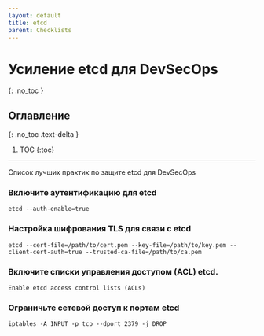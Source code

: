 ```yaml
---
layout: default
title: etcd
parent: Checklists
---
```


# Усиление etcd для DevSecOps
{: .no_toc }

## Оглавление
{: .no_toc .text-delta }

1. TOC
{:toc}

---

<span class="d-inline-block p-2 mr-1 v-align-middle bg-green-000"></span>Список лучших практик по защите etcd для DevSecOps


### Включите аутентификацию для etcd	 

```
etcd --auth-enable=true
```

### Настройка шифрования TLS для связи с etcd	

```
etcd --cert-file=/path/to/cert.pem --key-file=/path/to/key.pem --client-cert-auth=true --trusted-ca-file=/path/to/ca.pem
``` 

### Включите списки управления доступом (ACL) etcd.	


```
Enable etcd access control lists (ACLs)
```

### Ограничьте сетевой доступ к портам etcd	

```
iptables -A INPUT -p tcp --dport 2379 -j DROP
```
